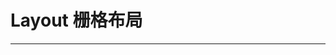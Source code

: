 # Layout 栅格布局
----

<!-- ###### 基础用法
xm-cell-group 组件有```title```属性和```top```、```bottom```②个slot 

xm-cell-item 组件有```type```、```href```属性和```leftIcon```、```left```、```right```、```rightIcon```④个slot，具体表现可以查看在线示例
``` html
# type='link'时，为<a>链接形式
<xm-cell-group title="标题">
    <div slot="top"></div>
    <xm-cell-item type='link' href="tel:400517517">
        <span slot="leftIcon" class="xm__icon--contact"></span>
        <span slot="left">联系方式</span>
        <span slot="right">400517517</span>
        <span slot="rightIcon" class="xm__icon--right"></span>
    </xm-cell-item>

    <xm-cell-item>
        <span slot="left">我的消息</span>
        <xm-tag slot="right" type="error" round style="margin-bottom:0;">8</xm-tag>
        <span slot="rightIcon" class="xm__icon--right"></span>
    </xm-cell-item>
    <div slot="bottom"></div>
</xm-cell-group>
```
###### xm-cell-group属性
| 参数      | 说明    | 类型      | 可选值       | 默认值   |
|---------- |-------- |---------- |-------------  |-------- |
| title     | 设置标题   | String  | — | —  |

###### xm-cell-item属性
| 参数      | 说明    | 类型      | 可选值       | 默认值   |
|---------- |-------- |---------- |-------------  |-------- |
| type     | 设置类型   | String  | link | —  |
| href    | 设置href   | String  |  — | —   |
 -->
